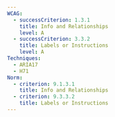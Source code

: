```yaml
---
WCAG:
  - successCriterion: 1.3.1
    title: Info and Relationships
    level: A
  - successCriterion: 3.3.2
    title: Labels or Instructions
    level: A
Techniques:
  - ARIA17
  - H71
Norm:
  - criterion: 9.1.3.1
    title: Info and Relationships
  - criterion: 9.3.3.2
    title: Labels or Instructions
---
```

